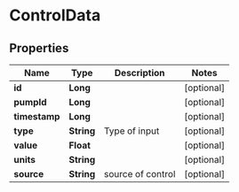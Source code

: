 # ControlData

## Properties
Name | Type | Description | Notes
------------ | ------------- | ------------- | -------------
**id** | **Long** |  |  [optional]
**pumpId** | **Long** |  |  [optional]
**timestamp** | **Long** |  |  [optional]
**type** | **String** | Type of input |  [optional]
**value** | **Float** |  |  [optional]
**units** | **String** |  |  [optional]
**source** | **String** | source of control |  [optional]
